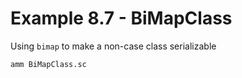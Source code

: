 # Example 8.7 - BiMapClass
Using `bimap` to make a non-case class serializable

```bash
amm BiMapClass.sc
```
